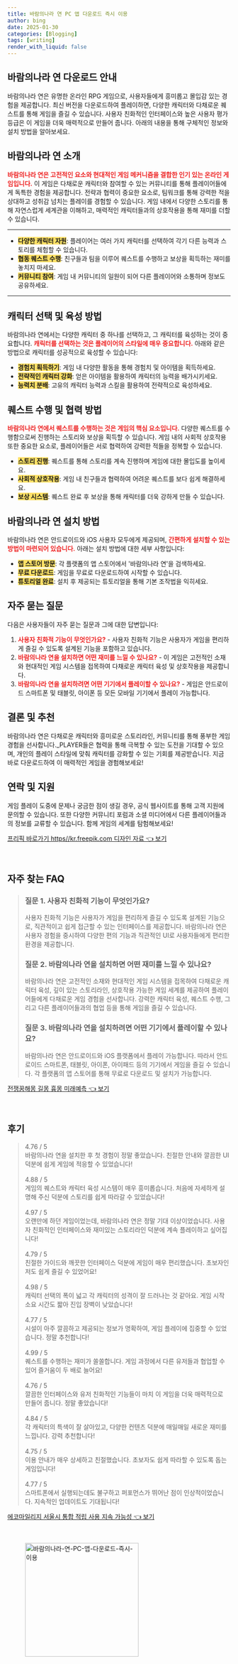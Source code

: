 ```yaml
---
title: 바람의나라 연 PC 앱 다운로드 즉시 이용
author: bing
date: 2025-01-30
categories: [Blogging]
tags: [writing]
render_with_liquid: false
---
```



<h2 id='바람의나라 연 다운로드 안내'>바람의나라 연 다운로드 안내</h2>

<p>바람의나라 연은 유명한 온라인 RPG 게임으로, 사용자들에게 흥미롭고 몰입감 있는 경험을 제공합니다. 최신 버전을 다운로드하여 플레이하면, 다양한 캐릭터와 다채로운 퀘스트를 통해 게임을 즐길 수 있습니다. 사용자 친화적인 인터페이스와 높은 사용자 평가 등급은 이 게임을 더욱 매력적으로 만들어 줍니다. 아래의 내용을 통해 구체적인 정보와 설치 방법을 알아보세요.</p>

<h2 id='바람의나라 연 소개'>바람의나라 연 소개</h2>

<p><b><span style="color: #ee2323;">바람의나라 연은 고전적인 요소와 현대적인 게임 메커니즘을 결합한 인기 있는 온라인 게임입니다.</span></b> 이 게임은 다채로운 캐릭터와 참여할 수 있는 커뮤니티를 통해 플레이어들에게 독특한 경험을 제공합니다. 전략과 협력이 중요한 요소로, 팀워크를 통해 강력한 적을 상대하고 성취감 넘치는 플레이를 경험할 수 있습니다. 게임 내에서 다양한 스토리를 통해 자연스럽게 세계관을 이해하고, 매력적인 캐릭터들과의 상호작용을 통해 재미를 더할 수 있습니다.</p>

<hr />

<ul>
    <li><b><span style="background-color: #ffe066;">다양한 캐릭터 자원</span></b>: 플레이어는 여러 가지 캐릭터를 선택하여 각기 다른 능력과 스토리를 체험할 수 있습니다.</li>
    <li><b><span style="background-color: #ffe066;">협동 퀘스트 수행</span></b>: 친구들과 팀을 이루어 퀘스트를 수행하고 보상을 획득하는 재미를 놓치지 마세요.</li>
    <li><b><span style="background-color: #ffe066;">커뮤니티 참여</span></b>: 게임 내 커뮤니티의 일원이 되어 다른 플레이어와 소통하며 정보도 공유하세요.</li>
</ul>

<hr />

<h2 id='캐릭터 선택 및 육성 방법'>캐릭터 선택 및 육성 방법</h2>

<p>바람의나라 연에서는 다양한 캐릭터 중 하나를 선택하고, 그 캐릭터를 육성하는 것이 중요합니다. <b><span style="color: #ee2323;">캐릭터를 선택하는 것은 플레이어의 스타일에 매우 중요합니다.</span></b> 아래와 같은 방법으로 캐릭터를 성공적으로 육성할 수 있습니다:</p>

<ul>
    <li><b><span style="background-color: #ffe066;">경험치 획득하기</span></b>: 게임 내 다양한 활동을 통해 경험치 및 아이템을 획득하세요.</li>
    <li><b><span style="background-color: #ffe066;">전략적인 캐릭터 강화</span></b>: 얻은 아이템을 활용하여 캐릭터의 능력을 배가시키세요.</li>
    <li><b><span style="background-color: #ffe066;">능력치 분배</span></b>: 고유의 캐릭터 능력과 스킬을 활용하여 전략적으로 육성하세요.</li>
</ul>

<h2 id='퀘스트 수행 및 협력 방법'>퀘스트 수행 및 협력 방법</h2>

<p><b><span style="color: #ee2323;">바람의나라 연에서 퀘스트를 수행하는 것은 게임의 핵심 요소입니다.</span></b> 다양한 퀘스트를 수행함으로써 진행하는 스토리와 보상을 획득할 수 있습니다. 게임 내의 사회적 상호작용 또한 중요한 요소로, 플레이어들은 서로 협력하여 강력한 적들을 정복할 수 있습니다.</p>

<ul>
    <li><b><span style="background-color: #ffe066;">스토리 진행</span></b>: 퀘스트를 통해 스토리를 계속 진행하며 게임에 대한 몰입도를 높이세요.</li>
    <li><b><span style="background-color: #ffe066;">사회적 상호작용</span></b>: 게임 내 친구들과 협력하여 어려운 퀘스트를 보다 쉽게 해결하세요.</li>
    <li><b><span style="background-color: #ffe066;">보상 시스템</span></b>: 퀘스트 완료 후 보상을 통해 캐릭터를 더욱 강하게 만들 수 있습니다.</li>
</ul>

<h2 id='바람의나라 연 설치 방법'>바람의나라 연 설치 방법</h2>

<p>바람의나라 연은 안드로이드와 iOS 사용자 모두에게 제공되며, <b><span style="color: #ee2323;">간편하게 설치할 수 있는 방법이 마련되어 있습니다.</span></b> 아래는 설치 방법에 대한 세부 사항입니다:</p>

<ul>
    <li><b><span style="background-color: #ffe066;">앱 스토어 방문</span></b>: 각 플랫폼의 앱 스토어에서 '바람의나라 연'을 검색하세요.</li>
    <li><b><span style="background-color: #ffe066;">무료 다운로드</span></b>: 게임을 무료로 다운로드하여 시작할 수 있습니다.</li>
    <li><b><span style="background-color: #ffe066;">튜토리얼 완료</span></b>: 설치 후 제공되는 튜토리얼을 통해 기본 조작법을 익히세요.</li>
</ul>

<h2 id='자주 묻는 질문'>자주 묻는 질문</h2>

<p>다음은 사용자들이 자주 묻는 질문과 그에 대한 답변입니다:</p>

<ol>
    <li><b><span style="color: #ee2323;">사용자 친화적 기능이 무엇인가요?</span></b> - 사용자 친화적 기능은 사용자가 게임을 편리하게 즐길 수 있도록 설계된 기능을 포함하고 있습니다.</li>
    <li><b><span style="color: #ee2323;">바람의나라 연을 설치하면 어떤 재미를 느낄 수 있나요?</span></b> - 이 게임은 고전적인 소재와 현대적인 게임 시스템을 접목하여 다채로운 캐릭터 육성 및 상호작용을 제공합니다.</li>
    <li><b><span style="color: #ee2323;">바람의나라 연을 설치하려면 어떤 기기에서 플레이할 수 있나요?</span></b> - 게임은 안드로이드 스마트폰 및 태블릿, 아이폰 등 모든 모바일 기기에서 플레이 가능합니다.</li>
</ol>

<h2 id='결론 및 추천'>결론 및 추천</h2>

<p>바람의나라 연은 다채로운 캐릭터와 흥미로운 스토리라인, 커뮤니티를 통해 풍부한 게임 경험을 선사합니다._PLAYER들은 협력을 통해 극복할 수 있는 도전을 기대할 수 있으며, 개인의 플레이 스타일에 맞춰 캐릭터를 강화할 수 있는 기회를 제공받습니다. 지금 바로 다운로드하여 이 매력적인 게임을 경험해보세요!</p>

<h2 id='연락 및 지원'>연락 및 지원</h2>

<p>게임 플레이 도중에 문제나 궁금한 점이 생길 경우, 공식 웹사이트를 통해 고객 지원에 문의할 수 있습니다. 또한 다양한 커뮤니티 포럼과 소셜 미디어에서 다른 플레이어들과의 정보를 교류할 수 있습니다. 함께 게임의 세계를 탐험해보세요!</p>


<p><a class="click-button" title="프리픽 바로가기 https//kr.freepik.com 디자인 자료" href="https://adkhouse.github.io/posts/%ED%94%84%EB%A6%AC%ED%94%BD-%EB%B0%94%EB%A1%9C%EA%B0%80%EA%B8%B0-httpskr.freepik.com-%EB%94%94%EC%9E%90%EC%9D%B8-%EC%9E%90%EB%A3%8C/" rel="dofollow">프리픽 바로가기 https//kr.freepik.com 디자인 자료 👈 보기</a></p><br>
<h2 id='자주_찾는_FAQ'>자주 찾는 FAQ</h2>
<div itemscope="" itemtype="https://schema.org/FAQPage"> 
<blockquote> 
<div itemscope="" itemprop="mainEntity" itemtype="https://schema.org/Question"> 
<h3 itemprop="name">질문 1. 사용자 친화적 기능이 무엇인가요?</h3> 
<div itemscope="" itemprop="acceptedAnswer" itemtype="https://schema.org/Answer"> 
<span itemprop="text"> 
<p>사용자 친화적 기능은 사용자가 게임을 편리하게 즐길 수 있도록 설계된 기능으로, 직관적이고 쉽게 접근할 수 있는 인터페이스를 제공합니다. 바람의나라 연은 사용자 경험을 중시하여 다양한 편의 기능과 직관적인 UI로 사용자들에게 편리한 환경을 제공합니다.</p> 
</span> 
</div> 
</div> 

<div itemscope="" itemprop="mainEntity" itemtype="https://schema.org/Question"> 
<h3 itemprop="name">질문 2. 바람의나라 연을 설치하면 어떤 재미를 느낄 수 있나요?</h3> 
<div itemscope="" itemprop="acceptedAnswer" itemtype="https://schema.org/Answer"> 
<span itemprop="text"> 
<p>바람의나라 연은 고전적인 소재와 현대적인 게임 시스템을 접목하여 다채로운 캐릭터 육성, 깊이 있는 스토리라인, 상호작용 가능한 게임 세계를 제공하여 플레이어들에게 다채로운 게임 경험을 선사합니다. 강력한 캐릭터 육성, 퀘스트 수행, 그리고 다른 플레이어들과의 협업 등을 통해 게임을 즐길 수 있습니다.</p> 
</span> 
</div> 
</div> 

<div itemscope="" itemprop="mainEntity" itemtype="https://schema.org/Question"> 
<h3 itemprop="name">질문 3. 바람의나라 연을 설치하려면 어떤 기기에서 플레이할 수 있나요?</h3> 
<div itemscope="" itemprop="acceptedAnswer" itemtype="https://schema.org/Answer"> 
<span itemprop="text"> 
<p>바람의나라 연은 안드로이드와 iOS 플랫폼에서 플레이 가능합니다. 따라서 안드로이드 스마트폰, 태블릿, 아이폰, 아이패드 등의 기기에서 게임을 즐길 수 있습니다. 각 플랫폼의 앱 스토어를 통해 무료로 다운로드 및 설치가 가능합니다.</p> 
</span> 
</div> 
</div> 
</blockquote> 
</div>
<p><a class="click-button" title="전쟁꿈해몽 길몽 흉몽 미래예측" href="https://adkhouse.github.io/posts/%EC%A0%84%EC%9F%81%EA%BF%88%ED%95%B4%EB%AA%BD-%EA%B8%B8%EB%AA%BD-%ED%9D%89%EB%AA%BD-%EB%AF%B8%EB%9E%98%EC%98%88%EC%B8%A1/" rel="dofollow">전쟁꿈해몽 길몽 흉몽 미래예측 👈 보기</a></p><br>
<h2 id='후기'>후기</h2>
<div itemscope itemtype="https://schema.org/Product">
  <blockquote>
  <div itemprop="review" itemscope itemtype="https://schema.org/Review">
      <div itemprop="reviewRating" itemscope itemtype="https://schema.org/Rating"> <span itemprop="ratingValue">4.76</span> / <span itemprop="bestRating">5</span> </div>
      <span itemprop="reviewBody">바람의나라 연을 설치한 후 첫 경험이 정말 좋았습니다. 친절한 안내와 깔끔한 UI 덕분에 쉽게 게임에 적응할 수 있었습니다!</span>
  </div>
  <br>
  <div itemprop="review" itemscope itemtype="https://schema.org/Review">
      <div itemprop="reviewRating" itemscope itemtype="https://schema.org/Rating"> <span itemprop="ratingValue">4.88</span> / <span itemprop="bestRating">5</span> </div>
      <span itemprop="reviewBody">게임의 퀘스트와 캐릭터 육성 시스템이 매우 흥미롭습니다. 처음에 자세하게 설명해 주신 덕분에 스토리를 쉽게 따라갈 수 있었습니다!</span>
  </div>
  <br>
  <div itemprop="review" itemscope itemtype="https://schema.org/Review">
      <div itemprop="reviewRating" itemscope itemtype="https://schema.org/Rating"> <span itemprop="ratingValue">4.97</span> / <span itemprop="bestRating">5</span> </div>
      <span itemprop="reviewBody">오랜만에 하던 게임이었는데, 바람의나라 연은 정말 기대 이상이었습니다. 사용자 친화적인 인터페이스와 재미있는 스토리라인 덕분에 계속 플레이하고 싶어집니다!</span>
  </div>
  <br>
  <div itemprop="review" itemscope itemtype="https://schema.org/Review">
      <div itemprop="reviewRating" itemscope itemtype="https://schema.org/Rating"> <span itemprop="ratingValue">4.79</span> / <span itemprop="bestRating">5</span> </div>
      <span itemprop="reviewBody">친절한 가이드와 깨끗한 인터페이스 덕분에 게임이 매우 편리했습니다. 초보자인 저도 쉽게 즐길 수 있었어요!</span>
  </div>
  <br>
  <div itemprop="review" itemscope itemtype="https://schema.org/Review">
      <div itemprop="reviewRating" itemscope itemtype="https://schema.org/Rating"> <span itemprop="ratingValue">4.98</span> / <span itemprop="bestRating">5</span> </div>
      <span itemprop="reviewBody">캐릭터 선택의 폭이 넓고 각 캐릭터의 성격이 잘 드러나는 것 같아요. 게임 시작 소요 시간도 짧아 진입 장벽이 낮았습니다!</span>
  </div>
  <br>
  <div itemprop="review" itemscope itemtype="https://schema.org/Review">
      <div itemprop="reviewRating" itemscope itemtype="https://schema.org/Rating"> <span itemprop="ratingValue">4.77</span> / <span itemprop="bestRating">5</span> </div>
      <span itemprop="reviewBody">시설이 아주 깔끔하고 제공되는 정보가 명확하여, 게임 플레이에 집중할 수 있었습니다. 정말 추천합니다!</span>
  </div>
  <br>
  <div itemprop="review" itemscope itemtype="https://schema.org/Review">
      <div itemprop="reviewRating" itemscope itemtype="https://schema.org/Rating"> <span itemprop="ratingValue">4.99</span> / <span itemprop="bestRating">5</span> </div>
      <span itemprop="reviewBody">퀘스트를 수행하는 재미가 쏠쏠합니다. 게임 과정에서 다른 유저들과 협업할 수 있어 즐거움이 두 배로 늘어요!</span>
  </div>
  <br>
  <div itemprop="review" itemscope itemtype="https://schema.org/Review">
      <div itemprop="reviewRating" itemscope itemtype="https://schema.org/Rating"> <span itemprop="ratingValue">4.76</span> / <span itemprop="bestRating">5</span> </div>
      <span itemprop="reviewBody">깔끔한 인터페이스와 유저 친화적인 기능들이 마치 이 게임을 더욱 매력적으로 만들어 줍니다. 정말 좋았습니다!</span>
  </div>
  <br>
  <div itemprop="review" itemscope itemtype="https://schema.org/Review">
      <div itemprop="reviewRating" itemscope itemtype="https://schema.org/Rating"> <span itemprop="ratingValue">4.84</span> / <span itemprop="bestRating">5</span> </div>
      <span itemprop="reviewBody">각 캐릭터의 특색이 잘 살아있고, 다양한 컨텐츠 덕분에 매일매일 새로운 재미를 느낍니다. 강력 추천합니다!</span>
  </div>
  <br>
  <div itemprop="review" itemscope itemtype="https://schema.org/Review">
      <div itemprop="reviewRating" itemscope itemtype="https://schema.org/Rating"> <span itemprop="ratingValue">4.75</span> / <span itemprop="bestRating">5</span> </div>
      <span itemprop="reviewBody">이용 안내가 매우 상세하고 친절했습니다. 초보자도 쉽게 따라할 수 있도록 돕는 게임입니다!</span>
  </div>
  <br>
  <div itemprop="review" itemscope itemtype="https://schema.org/Review">
      <div itemprop="reviewRating" itemscope itemtype="https://schema.org/Rating"> <span itemprop="ratingValue">4.77</span> / <span itemprop="bestRating">5</span> </div>
      <span itemprop="reviewBody">스마트폰에서 실행되는데도 불구하고 퍼포먼스가 뛰어난 점이 인상적이었습니다. 지속적인 업데이트도 기대됩니다!</span>
  </div>
  </blockquote>
</div>
<p><a class="click-button" title="에코마일리지 서울시 통합 적립 사용 지속 가능성" href="https://adkhouse.github.io/posts/%EC%97%90%EC%BD%94%EB%A7%88%EC%9D%BC%EB%A6%AC%EC%A7%80-%EC%84%9C%EC%9A%B8%EC%8B%9C-%ED%86%B5%ED%95%A9-%EC%A0%81%EB%A6%BD-%EC%82%AC%EC%9A%A9-%EC%A7%80%EC%86%8D-%EA%B0%80%EB%8A%A5%EC%84%B1/" rel="dofollow">에코마일리지 서울시 통합 적립 사용 지속 가능성 👈 보기</a></p><br>
<figure class="image"><img src="https://adkhouse.github.io/assets/img/thumbnail/바람의나라-연-PC-앱-다운로드-즉시-이용.webp" alt="바람의나라-연-PC-앱-다운로드-즉시-이용" width="256" height="256"></figure>